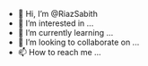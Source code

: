 - 👋 Hi, I’m @RiazSabith
- 👀 I’m interested in ...
- 🌱 I’m currently learning ...
- 💞️ I’m looking to collaborate on ...
- 📫 How to reach me ...

<!---
RiazSabith/RiazSabith is a ✨ special ✨ repository because its `README.md` (this file) appears on your GitHub profile.
You can click the Preview link to take a look at your changes.
--->
